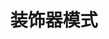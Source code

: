 ---
title: 装饰器模式
icon: /assets/images/brainBoom/designPatterns/structural/decorator/decorator-mini.png
order: 4
category:
  - 设计模式
---